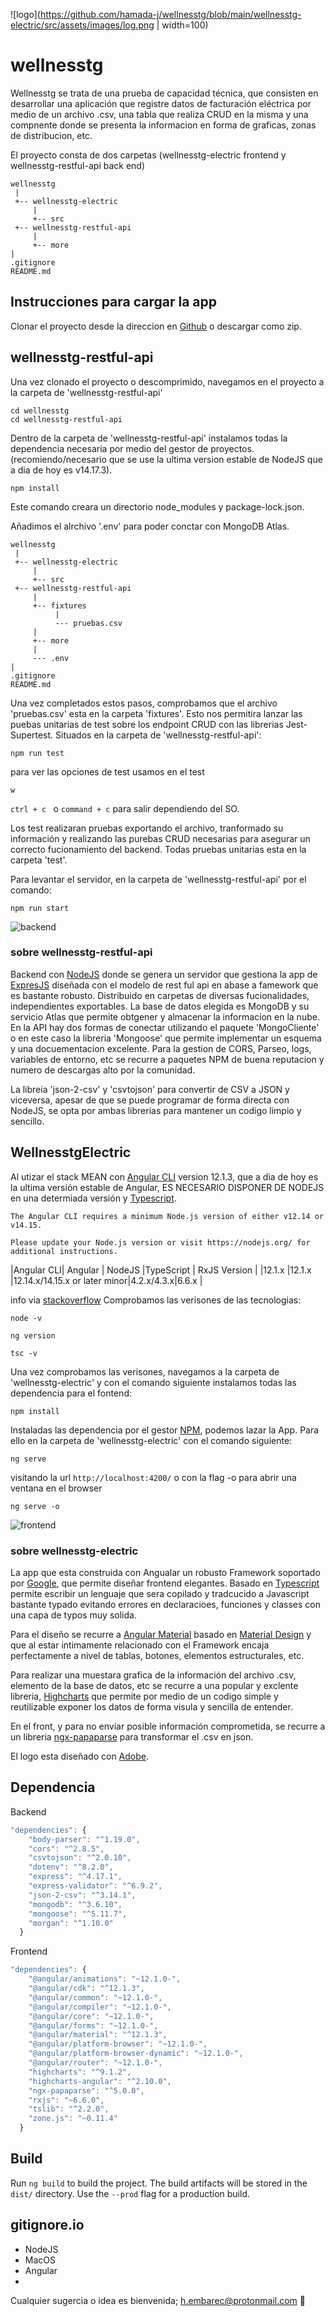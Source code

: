 ![logo](https://github.com/hamada-j/wellnesstg/blob/main/wellnesstg-electric/src/assets/images/log.png | width=100)

# wellnesstg

Wellnesstg se trata de una prueba de capacidad técnica, que consisten en desarrollar una aplicación que registre datos de facturación eléctrica por medio de un archivo .csv, una tabla que realiza CRUD en la misma y una compnente donde se presenta la informacion en forma de graficas, zonas de distribucion, etc.

El proyecto consta de dos carpetas (wellnesstg-electric frontend y wellnesstg-restful-api back end)

```
wellnesstg
 |
 +-- wellnesstg-electric
     |
     +-- src
 +-- wellnesstg-restful-api
     |
     +-- more
|
.gitignore
README.md
```

## Instrucciones para cargar la app

Clonar el proyecto desde la direccion en [Github](https://github.com/hamada-j/wellnesstg) o descargar como zip.

## wellnesstg-restful-api

Una vez clonado el proyecto o descomprimido, navegamos en el proyecto a la carpeta de 'wellnesstg-restful-api'

```
cd wellnesstg
cd wellnesstg-restful-api
```

Dentro de la carpeta de 'wellnesstg-restful-api' instalamos todas la dependencia necesaria por medio del gestor de proyectos. (recomiendo/necesario que se use la ultima version estable de NodeJS que a dia de hoy es v14.17.3).

```
npm install
```

Este comando creara un directorio node_modules y package-lock.json.

Añadimos el alrchivo '.env' para poder conctar con MongoDB Atlas.

```
wellnesstg
 |
 +-- wellnesstg-electric
     |
     +-- src
 +-- wellnesstg-restful-api
     |
     +-- fixtures
          |
          --- pruebas.csv
     |
     +-- more
     |
     --- .env
|
.gitignore
README.md
```

Una vez completados estos pasos, comprobamos que el archivo 'pruebas.csv' esta en la carpeta 'fixtures'. Esto nos permitira lanzar las puebas unitarias de test sobre los endpoint CRUD con las librerias Jest-Supertest.
Situados en la carpeta de 'wellnesstg-restful-api':

```
npm run test
```

para ver las opciones de test usamos en el test

```
w
```

`ctrl + c ` o `command + c` para salir dependiendo del SO.

Los test realizaran pruebas exportando el archivo, tranformado su información y realizando las purebas CRUD necesarias para asegurar un correcto fucionamiento del backend. Todas pruebas unitarias esta en la carpeta 'test'.

Para levantar el servidor, en la carpeta de 'wellnesstg-restful-api' por el comando:

```
npm run start
```

![backend](https://github.com/hamada-j/wellnesstg/blob/main/wellnesstg-electric/src/assets/images/backend.png)

### sobre wellnesstg-restful-api

Backend con [NodeJS](https://nodejs.dev/) donde se genera un servidor que gestiona la app de [ExpresJS](https://expressjs.com/) diseñada con el modelo de rest ful api en abase a famework que es bastante robusto. Distribuido en carpetas de diversas fucionalidades, independientes exportables. La base de datos elegida es MongoDB y su servicio Atlas que permite obtgener y almacenar la informacion en la nube. En la API hay dos formas de conectar utilizando el paquete 'MongoCliente' o en este caso la libreria 'Mongoose' que permite implementar un esquema y una docuementacion excelente. Para la gestion de CORS, Parseo, logs, variables de entorno, etc se recurre a paquetes NPM de buena reputacion y numero de descargas alto por la comunidad.

La libreia 'json-2-csv' y 'csvtojson' para convertir de CSV a JSON y viceversa, apesar de que se puede programar de forma directa con NodeJS, se opta por ambas librerias para mantener un codigo limpio y sencillo.

## WellnesstgElectric

Al utizar el stack MEAN con [Angular CLI](https://github.com/angular/angular-cli) version 12.1.3, que a dia de hoy es la ultima versión estable de Angular, ES NECESARIO DISPONER DE NODEJS en una determiada versión y [Typescript](https://www.typescriptlang.org/).

```
The Angular CLI requires a minimum Node.js version of either v12.14 or v14.15.

Please update your Node.js version or visit https://nodejs.org/ for additional instructions.
```

|Angular CLI| Angular | NodeJS |TypeScript | RxJS Version |
|12.1.x |12.1.x |12.14.x/14.15.x or later minor|4.2.x/4.3.x|6.6.x |

info via
[stackoverflow](https://stackoverflow.com/questions/60248452/is-there-a-compatibility-list-for-angular-angular-cli-and-node-js)
Comprobamos las verisones de las tecnologias:

```
node -v
```

```
ng version
```

```
tsc -v
```

Una vez comprobamos las verisones, navegamos a la carpeta de 'wellnesstg-electric' y con el comando siguiente instalamos todas las dependencia para el fontend:

```
npm install
```

Instaladas las dependencia por el gestor [NPM](https://www.npmjs.com/), podemos lazar la App. Para ello en la carpeta de 'wellnesstg-electric' con el comando siguiente:

```
ng serve
```

visitando la url `http://localhost:4200/` o con la flag -o para abrir una ventana en el browser

```
ng serve -o
```
![frontend](https://github.com/hamada-j/wellnesstg/blob/main/wellnesstg-electric/src/assets/images/frontend.png)

### sobre wellnesstg-electric

La app que esta construida con Angualar un robusto Framework soportado por [Google](https://www.google.com/), que permite diseñar frontend elegantes. Basado en [Typescript](https://www.typescriptlang.org/) permite escribir un lenguaje que sera copilado y tradcucido a Javascript bastante typado evitando errores en declaracioes, funciones y classes con una capa de typos muy solida.

Para el diseño se recurre a [Angular Material](https://material.angular.io/) basado en [Material Design](https://material.io/design) y que al estar intimamente relacionado con el Framework encaja perfectamente a nivel de tablas, botones, elementos estructurales, etc.

Para realizar una muestara grafica de la información del archivo .csv, elemento de la base de datos, etc se recurre a una popular y exclente libreria, [Highcharts](https://www.highcharts.com/) que permite por medio de un codigo simple y reutilizable exponer los datos de forma visula y sencilla de entender.

En el front, y para no enviar posible información comprometida, se recurre a un libreria [ngx-papaparse](https://www.npmjs.com/package/ngx-papaparse) para transformar el .csv en json.

El logo esta diseñado con [Adobe](https://spark.adobe.com/).

## Dependencia

Backend

```javascript
"dependencies": {
    "body-parser": "^1.19.0",
    "cors": "^2.8.5",
    "csvtojson": "^2.0.10",
    "dotenv": "^8.2.0",
    "express": "^4.17.1",
    "express-validator": "^6.9.2",
    "json-2-csv": "^3.14.1",
    "mongodb": "^3.6.10",
    "mongoose": "^5.11.7",
    "morgan": "^1.10.0"
  }
```

Frontend

```javascript
"dependencies": {
    "@angular/animations": "~12.1.0-",
    "@angular/cdk": "^12.1.3",
    "@angular/common": "~12.1.0-",
    "@angular/compiler": "~12.1.0-",
    "@angular/core": "~12.1.0-",
    "@angular/forms": "~12.1.0-",
    "@angular/material": "^12.1.3",
    "@angular/platform-browser": "~12.1.0-",
    "@angular/platform-browser-dynamic": "~12.1.0-",
    "@angular/router": "~12.1.0-",
    "highcharts": "^9.1.2",
    "highcharts-angular": "^2.10.0",
    "ngx-papaparse": "^5.0.0",
    "rxjs": "~6.6.0",
    "tslib": "^2.2.0",
    "zone.js": "~0.11.4"
  }
```

## Build

Run `ng build` to build the project. The build artifacts will be stored in the `dist/` directory. Use the `--prod` flag for a production build.

## gitignore.io

- NodeJS
- MacOS
- Angular
- 

Cualquier sugercia o idea es bienvenida; h.embarec@protonmail.com 🙂
